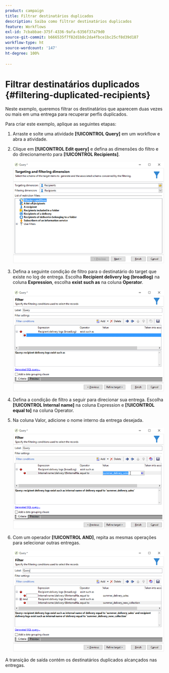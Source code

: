 ```yaml
---
product: campaign
title: Filtrar destinatários duplicados
description: Saiba como filtrar destinatários duplicados
feature: Workflows
exl-id: 7cbabbae-375f-4336-9afa-6356f37a79d0
source-git-commit: b666535f7f82d1b8c2da4fbce1bc25cf8d39d187
workflow-type: ht
source-wordcount: '147'
ht-degree: 100%

---
```


# Filtrar destinatários duplicados {#filtering-duplicated-recipients}



Neste exemplo, queremos filtrar os destinatários que aparecem duas vezes ou mais em uma entrega para recuperar perfis duplicados.

Para criar este exemplo, aplique as seguintes etapas:

1. Arraste e solte uma atividade **[!UICONTROL Query]** em um workflow e abra a atividade.
1. Clique em **[!UICONTROL Edit query]** e defina as dimensões do filtro e do direcionamento para **[!UICONTROL Recipients]**.

   ![](assets/query_recipients_1.png)

1. Defina a seguinte condição de filtro para o destinatário do target que existe no log de entrega. Escolha **Recipient delivery log (broadlog)** na coluna **Expression**, escolha **exist such as** na coluna **Operator**.

   ![](assets/query_recipients_2.png)

1. Defina a condição de filtro a seguir para direcionar sua entrega. Escolha **[!UICONTROL Internal name]** na coluna Expression e **[!UICONTROL equal to]** na coluna Operator.
1. Na coluna Valor, adicione o nome interno da entrega desejada.

   ![](assets/query_recipients_3.png)

1. Com um operador **[!UICONTROL AND]**, repita as mesmas operações para selecionar outras entregas.

   ![](assets/query_recipients_4.png)

A transição de saída contém os destinatários duplicados alcançados nas entregas.
